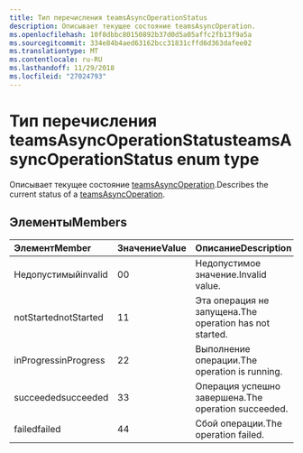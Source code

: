 ```yaml
---
title: Тип перечисления teamsAsyncOperationStatus
description: Описывает текущее состояние teamsAsyncOperation.
ms.openlocfilehash: 10f8dbbc80150892b37d0d5a05affc2fb13f9a5a
ms.sourcegitcommit: 334e84b4aed63162bcc31831cffd6d363dafee02
ms.translationtype: MT
ms.contentlocale: ru-RU
ms.lasthandoff: 11/29/2018
ms.locfileid: "27024793"
---
```

# <a name="teamsasyncoperationstatus-enum-type"></a><span data-ttu-id="d106a-103">Тип перечисления teamsAsyncOperationStatus</span><span class="sxs-lookup"><span data-stu-id="d106a-103">teamsAsyncOperationStatus enum type</span></span>



<span data-ttu-id="d106a-104">Описывает текущее состояние [teamsAsyncOperation](teamsasyncoperation.md).</span><span class="sxs-lookup"><span data-stu-id="d106a-104">Describes the current status of a [teamsAsyncOperation](teamsasyncoperation.md).</span></span>

## <a name="members"></a><span data-ttu-id="d106a-105">Элементы</span><span class="sxs-lookup"><span data-stu-id="d106a-105">Members</span></span>

| <span data-ttu-id="d106a-106">Элемент</span><span class="sxs-lookup"><span data-stu-id="d106a-106">Member</span></span> | <span data-ttu-id="d106a-107">Значение</span><span class="sxs-lookup"><span data-stu-id="d106a-107">Value</span></span>| <span data-ttu-id="d106a-108">Описание</span><span class="sxs-lookup"><span data-stu-id="d106a-108">Description</span></span> |
|:---------------|:--------|:----------|
|<span data-ttu-id="d106a-109">Недопустимый</span><span class="sxs-lookup"><span data-stu-id="d106a-109">invalid</span></span>|<span data-ttu-id="d106a-110">0</span><span class="sxs-lookup"><span data-stu-id="d106a-110">0</span></span>|<span data-ttu-id="d106a-111">Недопустимое значение.</span><span class="sxs-lookup"><span data-stu-id="d106a-111">Invalid value.</span></span>|
|<span data-ttu-id="d106a-112">notStarted</span><span class="sxs-lookup"><span data-stu-id="d106a-112">notStarted</span></span>|<span data-ttu-id="d106a-113">1</span><span class="sxs-lookup"><span data-stu-id="d106a-113">1</span></span>|<span data-ttu-id="d106a-114">Эта операция не запущена.</span><span class="sxs-lookup"><span data-stu-id="d106a-114">The operation has not started.</span></span>|
|<span data-ttu-id="d106a-115">inProgress</span><span class="sxs-lookup"><span data-stu-id="d106a-115">inProgress</span></span>|<span data-ttu-id="d106a-116">2</span><span class="sxs-lookup"><span data-stu-id="d106a-116">2</span></span>|<span data-ttu-id="d106a-117">Выполнение операции.</span><span class="sxs-lookup"><span data-stu-id="d106a-117">The operation is running.</span></span>|
|<span data-ttu-id="d106a-118">succeeded</span><span class="sxs-lookup"><span data-stu-id="d106a-118">succeeded</span></span>|<span data-ttu-id="d106a-119">3</span><span class="sxs-lookup"><span data-stu-id="d106a-119">3</span></span>|<span data-ttu-id="d106a-120">Операция успешно завершена.</span><span class="sxs-lookup"><span data-stu-id="d106a-120">The operation succeeded.</span></span>|
|<span data-ttu-id="d106a-121">failed</span><span class="sxs-lookup"><span data-stu-id="d106a-121">failed</span></span>|<span data-ttu-id="d106a-122">4</span><span class="sxs-lookup"><span data-stu-id="d106a-122">4</span></span>|<span data-ttu-id="d106a-123">Сбой операции.</span><span class="sxs-lookup"><span data-stu-id="d106a-123">The operation failed.</span></span>|